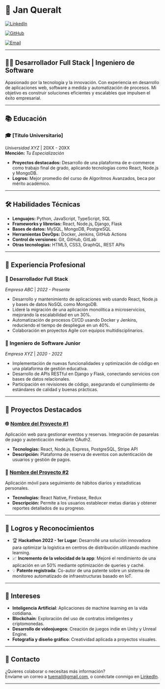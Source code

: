 # 📄 **Jan Queralt**

[![LinkedIn](https://img.shields.io/badge/LinkedIn-Perfil-blue)](https://www.linkedin.com/in/tu-perfil)

[![GitHub](https://img.shields.io/badge/GitHub-Perfil-black)](https://github.com/janqueralt05)

[![Email](https://img.shields.io/badge/Email-jan%40ilerda.com-informational)](mailto:jan@ilerda.com)


---

## 👨‍💻 **Desarrollador Full Stack | Ingeniero de Software**

Apasionado por la tecnología y la innovación. Con experiencia en desarrollo de aplicaciones web, software a medida y automatización de procesos. Mi objetivo es construir soluciones eficientes y escalables que impulsen el éxito empresarial.

---

## 📚 **Educación**

### 🎓 **[Título Universitario]**  
_Universidad XYZ_ | 20XX - 20XX  
**Mención:** _Tu Especialización_  
- **Proyectos destacados:** Desarrollo de una plataforma de e-commerce como trabajo final de grado, aplicando tecnologías como React, Node.js y MongoDB.
- **Logros:** Mejor promedio del curso de Algoritmos Avanzados, beca por mérito académico.

---

## 🛠 **Habilidades Técnicas**

- **Lenguajes:** Python, JavaScript, TypeScript, SQL
- **Frameworks y librerías:** React, Node.js, Django, Flask
- **Bases de datos:** MySQL, MongoDB, PostgreSQL
- **Herramientas DevOps:** Docker, Jenkins, GitHub Actions
- **Control de versiones:** Git, GitHub, GitLab
- **Otras tecnologías:** HTML5, CSS3, GraphQL, REST APIs

---

## 💼 **Experiencia Profesional**

### 🏢 **Desarrollador Full Stack**  
_Empresa ABC_ | _2022 - Presente_  
- Desarrollo y mantenimiento de aplicaciones web usando React, Node.js y bases de datos NoSQL como MongoDB.
- Lideré la migración de una aplicación monolítica a microservicios, mejorando la escalabilidad en un 30%.
- Automatización de procesos CI/CD usando Docker y Jenkins, reduciendo el tiempo de despliegue en un 40%.
- Colaboración en proyectos Agile con equipos multidisciplinarios.

### 🏢 **Ingeniero de Software Junior**  
_Empresa XYZ_ | _2020 - 2022_  
- Implementación de nuevas funcionalidades y optimización de código en una plataforma de gestión educativa.
- Desarrollo de APIs RESTful en Django y Flask, conectando servicios con bases de datos relacionales.
- Participación en revisiones de código, asegurando el cumplimiento de estándares de calidad y buenas prácticas.

---

## 📂 **Proyectos Destacados**

### 🌐 **[Nombre del Proyecto #1](https://github.com/tu-repo/proyecto1)**
Aplicación web para gestionar eventos y reservas. Integración de pasarelas de pago y autenticación mediante OAuth2.
- **Tecnologías:** React, Node.js, Express, PostgreSQL, Stripe API
- **Descripción:** Plataforma de reserva de eventos con autenticación de usuarios y gestión de pagos.

### 📱 **[Nombre del Proyecto #2](https://github.com/tu-repo/proyecto2)**
Aplicación móvil para seguimiento de hábitos diarios y estadísticas personales.
- **Tecnologías:** React Native, Firebase, Redux
- **Descripción:** Permite a los usuarios establecer metas diarias y obtener reportes detallados de su progreso.

---

## 🎯 **Logros y Reconocimientos**

- 🏆 **Hackathon 2022 - 1er Lugar**: Desarrollé una solución innovadora para optimizar la logística en centros de distribución utilizando machine learning.
- 📈 **Incremento de la velocidad de la app**: Mejoré el rendimiento de una aplicación en un 50% mediante optimización de queries y caché.
- 💡 **Patente registrada**: Co-autor de una patente sobre un sistema de monitoreo automatizado de infraestructuras basado en IoT.

---

## 🎨 **Intereses**

- **Inteligencia Artificial**: Aplicaciones de machine learning en la vida cotidiana.
- **Blockchain**: Exploración del uso de contratos inteligentes y criptomonedas.
- **Desarrollo de videojuegos**: Creación de juegos indie en Unity y Unreal Engine.
- **Fotografía y diseño gráfico**: Creatividad aplicada a proyectos visuales.

---

## 📧 **Contacto**

¿Quieres colaborar o necesitas más información?  
Envíame un correo a [tuemail@gmail.com](mailto:tuemail@gmail.com), o conéctate conmigo en [LinkedIn](https://www.linkedin.com/in/tu-perfil).

---
